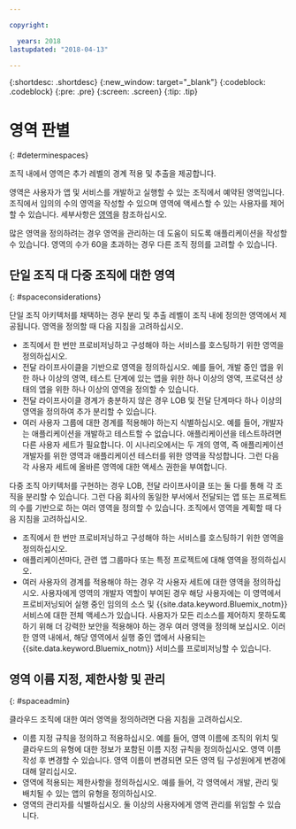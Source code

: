 ```yaml
---

copyright:

  years: 2018
lastupdated: "2018-04-13"

---
```


{:shortdesc: .shortdesc}
{:new_window: target="_blank"}
{:codeblock: .codeblock}
{:pre: .pre}
{:screen: .screen}
{:tip: .tip}

# 영역 판별
{: #determinespaces}

조직 내에서 영역은 추가 레벨의 경계 적용 및 추출을 제공합니다.

영역은 사용자가 앱 및 서비스를 개발하고 실행할 수 있는 조직에서 예약된 영역입니다. 조직에서 임의의 수의 영역을 작성할 수 있으며 영역에 액세스할 수 있는 사용자를 제어할 수 있습니다. 세부사항은  [영역](/docs/account/orgs_spaces.html#orgsspacesusers)을 참조하십시오.

많은 영역을 정의하려는 경우 영역을 관리하는 데 도움이 되도록 애플리케이션을 작성할 수 있습니다. 영역의 수가 60을 초과하는 경우 다른 조직 정의를 고려할 수 있습니다.

## 단일 조직 대 다중 조직에 대한 영역
{: #spaceconsiderations}

단일 조직 아키텍처를 채택하는 경우 분리 및 추출 레벨이 조직 내에 정의한 영역에서 제공됩니다. 영역을 정의할 때 다음 지침을 고려하십시오.

* 조직에서 한 번만 프로비저닝하고 구성해야 하는 서비스를 호스팅하기 위한 영역을 정의하십시오.
* 전달 라이프사이클을 기반으로 영역을 정의하십시오. 예를 들어, 개발 중인 앱을 위한 하나 이상의 영역, 테스트 단계에 있는 앱을 위한 하나 이상의 영역, 프로덕션 상태의 앱을 위한 하나 이상의 영역을 정의할 수 있습니다.
* 전달 라이프사이클 경계가 충분하지 않은 경우 LOB 및 전달 단계마다 하나 이상의 영역을 정의하여 추가 분리할 수 있습니다.
* 여러 사용자 그룹에 대한 경계를 적용해야 하는지 식별하십시오. 예를 들어, 개발자는 애플리케이션을 개발하고 테스트할 수 없습니다. 애플리케이션을 테스트하려면 다른 사용자 세트가 필요합니다. 이 시나리오에서는 두 개의 영역, 즉 애플리케이션 개발자를 위한 영역과 애플리케이션 테스터를 위한 영역을 작성합니다. 그런 다음 각 사용자 세트에 올바른 영역에 대한 액세스 권한을 부여합니다.

다중 조직 아키텍처를 구현하는 경우 LOB, 전달 라이프사이클 또는 둘 다를 통해 각 조직을 분리할 수 있습니다. 그런 다음 회사의 동일한 부서에서 전달되는 앱 또는 프로젝트의 수를 기반으로 하는 여러 영역을 정의할 수 있습니다. 조직에서 영역을 계획할 때 다음 지침을 고려하십시오.

* 조직에서 한 번만 프로비저닝하고 구성해야 하는 서비스를 호스팅하기 위한 영역을 정의하십시오.
* 애플리케이션마다, 관련 앱 그룹마다 또는 특정 프로젝트에 대해 영역을 정의하십시오.
* 여러 사용자의 경계를 적용해야 하는 경우 각 사용자 세트에 대한 영역을 정의하십시오. 사용자에게 영역의 개발자 역할이 부여된 경우 해당 사용자에는 이 영역에서 프로비저닝되어 실행 중인 임의의 소스 및 {{site.data.keyword.Bluemix_notm}} 서비스에 대한 전체 액세스가 있습니다. 사용자가 모든 리소스를 제어하지 못하도록 하기 위해 더 강력한 보안을 적용해야 하는 경우 여러 영역을 정의해 보십시오. 이러한 영역 내에서, 해당 영역에서 실행 중인 앱에서 사용되는 {{site.data.keyword.Bluemix_notm}} 서비스를 프로비저닝할 수 있습니다.

## 영역 이름 지정, 제한사항 및 관리
{: #spaceadmin}

클라우드 조직에 대한 여러 영역을 정의하려면 다음 지침을 고려하십시오.

* 이름 지정 규칙을 정의하고 적용하십시오. 예를 들어, 영역 이름에 조직의 위치 및 클라우드의 유형에 대한 정보가 포함된 이름 지정 규칙을 정의하십시오. 영역 이름 작성 후 변경할 수 있습니다. 영역 이름이 변경되면 모든 영역 팀 구성원에게 변경에 대해 알리십시오.
* 영역에 적용되는 제한사항을 정의하십시오. 예를 들어, 각 영역에서 개발, 관리 및 배치될 수 있는 앱의 유형을 정의하십시오.
* 영역의 관리자를 식별하십시오. 둘 이상의 사용자에게 영역 관리를 위임할 수 있습니다.

